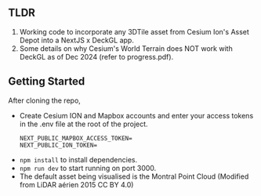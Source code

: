 ## TLDR

1. Working code to incorporate any 3DTile asset from Cesium Ion's Asset Depot into a NextJS x DeckGL app.
2. Some details on why Cesium's World Terrain does NOT work with DeckGL as of Dec 2024 (refer to progress.pdf).

## Getting Started

After cloning the repo,
- Create Cesium ION and Mapbox accounts and enter your access tokens in the .env file at the root of the project.
  ```
  NEXT_PUBLIC_MAPBOX_ACCESS_TOKEN=
  NEXT_PUBLIC_ION_TOKEN=
  ```
- `npm install` to install dependencies.
- `npm run dev` to start running on port 3000.
- The default asset being visualised is the Montral Point Cloud (Modified from LiDAR aérien 2015 CC BY 4.0)